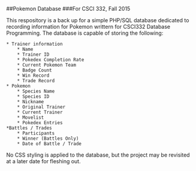 ##Pokemon Database
###For CSCI 332, Fall 2015

This respository is a back up for a simple PHP/SQL database dedicated to recording information for Pokemon writtern for CSCI332 Database Programming.
The database is capable of storing the following:
   
    * Trainer information
        * Name
        * Trainer ID
        * Pokedex Completion Rate
        * Current Pokemon Team
        * Badge Count
        * Win Record
        * Trade Record
    * Pokemon
        * Species Name
        * Species ID
        * Nickname
        * Original Trainer
        * Current Trainer
        * Movelist
        * Pokedex Entries
    *Battles / Trades
        * Participants
        * Winner (Battles Only)
        * Date of Battle / Trade

No CSS styling is applied to the database, but the project may be revisited at a later date for fleshing out.